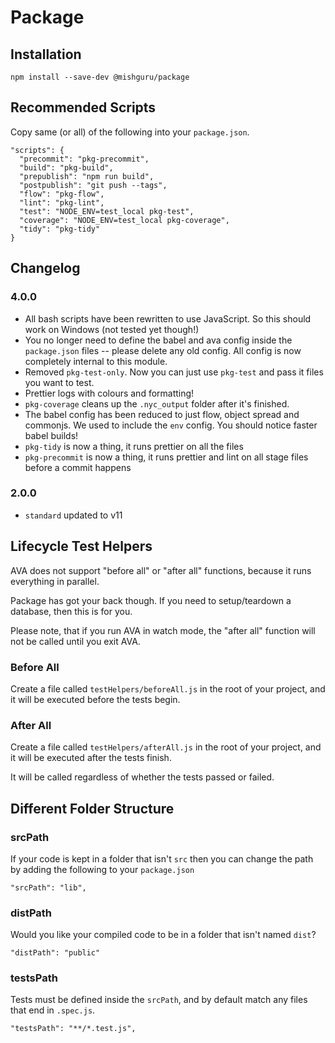 # Package

## Installation

```
npm install --save-dev @mishguru/package
```

## Recommended Scripts

Copy same (or all) of the following into your `package.json`.

```
"scripts": {
  "precommit": "pkg-precommit",
  "build": "pkg-build",
  "prepublish": "npm run build",
  "postpublish": "git push --tags",
  "flow": "pkg-flow",
  "lint": "pkg-lint",
  "test": "NODE_ENV=test_local pkg-test",
  "coverage": "NODE_ENV=test_local pkg-coverage",
  "tidy": "pkg-tidy"
}
```

## Changelog

### 4.0.0
- All bash scripts have been rewritten to use JavaScript. So this should work
  on Windows (not tested yet though!)
- You no longer need to define the babel and ava config inside the
  `package.json` files -- please delete any old config. All config is now
  completely internal to this module.
- Removed `pkg-test-only`. Now you can just use `pkg-test` and pass it files
  you want to test.
- Prettier logs with colours and formatting!
- `pkg-coverage` cleans up the `.nyc_output` folder after it's finished.
- The babel config has been reduced to just flow, object spread and commonjs.
  We used to include the `env` config. You should notice faster babel builds!
- `pkg-tidy` is now a thing, it runs prettier on all the files
- `pkg-precommit` is now a thing, it runs prettier and lint on all stage files before a commit happens

### 2.0.0
- `standard` updated to v11

## Lifecycle Test Helpers

AVA does not support "before all" or "after all" functions, because it runs
everything in parallel.

Package has got your back though. If you need to setup/teardown a database,
then this is for you.

Please note, that if you run AVA in watch mode, the "after all" function will
not be called until you exit AVA.

### Before All

Create a file called `testHelpers/beforeAll.js` in the root of your project,
and it will be executed before the tests begin.

### After All

Create a file called `testHelpers/afterAll.js` in the root of your project,
and it will be executed after the tests finish.

It will be called regardless of whether the tests passed or failed.

## Different Folder Structure

### srcPath

If your code is kept in a folder that isn't `src` then you can change the path
by adding the following to your `package.json`

```
"srcPath": "lib",
```

### distPath

Would you like your compiled code to be in a folder that isn't named `dist`?

```
"distPath": "public"
```

### testsPath

Tests must be defined inside the `srcPath`, and by default match any files that
end in `.spec.js`.

```
"testsPath": "**/*.test.js",
```
